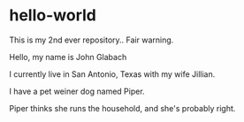 # hello-world
This is my 2nd ever repository..  Fair warning.

Hello, my name is John Glabach

I currently live in San Antonio, Texas with my wife Jillian.

I have a pet weiner dog named Piper.

Piper thinks she runs the household, and she's probably right.
